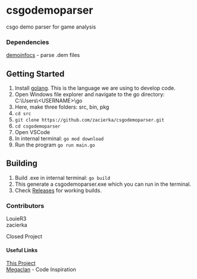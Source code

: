 # csgodemoparser
csgo demo parser for game analysis

### Dependencies
[demoinfocs](https://github.com/markus-wa/demoinfocs-golang) - parse .dem files

## Getting Started
1. Install [golang](https://golang.org/). This is the language we are using to develop code.
2. Open Windows file explorer and navigate to the go directory: <br>
C:\Users\\\<USERNAME\>\go
3. Here, make three folders: src, bin, pkg
4. ```cd src```
5. ```git clone https://github.com/zacierka/csgodemoparser.git```
6. ```cd csgodemoparser```
7. Open VSCode
8. In internal terminal: ```go mod download```
9. Run the program ```go run main.go```


## Building
1. Build .exe in internal terminal: ```go build```
2. This generate a csgodemoparser.exe which you can run in the terminal.
3. Check [Releases](https://github.com/zacierka/csgodemoparser/releases) for working builds.

### Contributors
LouieR3 <br>
zacierka <br>

Closed Project
#### Useful Links
[This Project](https://github.com/zacierka/csgodemoparser) <br>
[Megaclan](https://github.com/megaclan3000/megaclan3000) - Code Inspiration